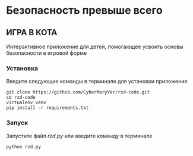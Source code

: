 # Безопасность превыше всего
## ИГРА В КОТА

Интерактивное приложение для детей, помогающее усвоить основы безопасности в игровой форме


### Установка

Введите следующие команды в терминале для установки приложения

```shell
git clone https://github.com/CyberMaryVer/rzd-code.git
cd rzd-code
virtualenv venv
pip install -r requirements.txt
```

### Запуск

Запустите файл *rzd.py* или введите команду в терминале

```shell
python rzd.py
```
